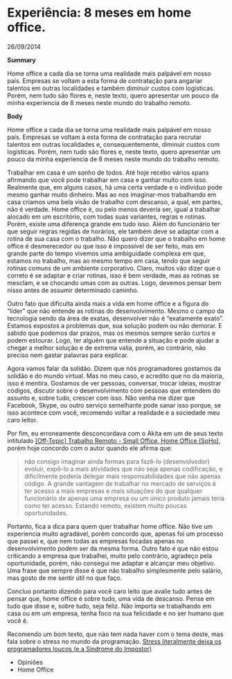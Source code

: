 # Experiência: 8 meses em home office.

26/09/2014

**Summary**

Home office a cada dia se torna uma realidade mais palpável em nosso país. Empresas se voltam a esta forma de contratação para angariar talentos em outras localidades e também diminuir custos com logísticas. Porém, nem tudo são flores e, neste texto, quero apresentar um pouco da minha experiencia de 8 meses neste mundo do trabalho remoto. 

**Body**

Home office a cada dia se torna uma realidade mais palpável em nosso país. Empresas se voltam à esta forma de contratação para recrutar talentos em outras localidades e, consequentemente, diminuir custos com logísticas. Porém, nem tudo são flores e, neste texto, quero apresentar um pouco da minha experiencia de 8 meses neste mundo do trabalho remoto.

Trabalhar em casa é um sonho de todos. Até hoje recebo vários spans afirmando que você pode trabalhar em casa e ganhar muito com isso. Realmente que, em alguns casos, há uma certa verdade e o indivíduo pode mesmo ganhar muito dinheiro. Mas ao nos imaginar-mos trabalhando em casa criamos uma bela visão de trabalho com descanso, a qual, em partes, não é verdade. Home office é, ou pelo menos deveria ser, igual a trabalhar alocado em um escritório, com todas suas variantes, regras e rotinas. Porém, existe uma diferença grande em tudo isso. Além do funcionário ter que seguir regras regidas de horários, ele também deve se adaptar com a rotina de sua casa com o trabalho. Não quero dizer que o trabalho em home office é desmerecedor ou que isso é impossível de ser feito, mas em grande parte do tempo vivemos uma ambiguidade complexa em que, estamos no trabalho, mas ao mesmo tempo em casa, tendo que seguir rotinas comuns de um ambiente corporativo. Claro, muitos vão dizer que o correto é se adaptar e criar rotinas, isso é bem verdade, mas as rotinas se mesclam, e se chocando umas com as outras. Logo, devemos pensar bem nisso antes de assumir determinado caminho.

Outro fato que dificulta ainda mais a vida em home office e a figura do “lider” que não entende as rotinas do desenvolvimento. Mesmo o campo da tecnologia sendo da área de exatas, desenvolver não é “exatamente exato”. Estamos expostos a problemas que, sua solução podem ou não demorar. E sabido que podemos dar prazos, mas os mesmos sempre serão curtos e podem estourar. Logo, ter alguém que entende a situação e pode ajudar a chegar a melhor solução e de extrema valia, porém, ao contrário, não preciso nem gastar palavras para explicar.

Agora vamos falar da solidão. Dizem que nós programadores gostamos da solidão e do mundo virtual. Mas no meu caso, e acredito que no da maioria, isso é mentira. Gostamos de ver pessoas, conversar, trocar ideias, mostrar códigos, discutir sobre o desenvolvimento com pessoas que entendem do assunto e, sobre tudo, crescer com isso. Não venha me dizer que Facebook, Skype, ou outro serviço semelhante pode sanar isso porque, se isso acontece com você, recomendo voltar a realidade e a sociedade meu caro leitor.

Por fim, eu erroneamente desconcordava com o Akita em um de seus texto intitulado [[Off-Topic] Trabalho Remoto - Small Office, Home Office (SoHo)](http://www.akitaonrails.com/2013/11/18/off-topic-trabalho-remoto-small-office-home-office-soho#.VCYi2a0pLOQ), porém hoje concordo com o autor quando ele afirma que:

> não consigo imaginar ainda formas para fazê-lo (desenvolvedor) evoluir, expô-lo a mais atividades que não seja apenas codificação, e dificilmente poderia delegar mais responsabilidades que não apenas código. A grande vantagem de trabalhar no mercado de serviços é ter acesso a mais empresas e mais situações do que qualquer funcionário de apenas uma empresa ou um único produto jamais teria como ter acesso. Estando remoto, existem muito poucas oportunidades.

Portanto, fica a dica para quem quer trabalhar home office. Não tive um experiencia muito agradável, porém concordo que, apenas foi um processo que passei e, que nem todas as empresas focadas apenas no desenvolvimento podem ser da mesma forma. Outro fato é que não estou criticando a empresa que trabalhei, muito pelo contrário, agradeço pela oportunidade, porém, não consegui me adaptar e alcançar meu objetivo. Uma frase que sempre disse é que não trabalho simplesmente pelo salário, mas gosto de me sentir útil no que faço.

Concluo portanto dizendo para você caro leito que avalie tudo antes de pensar que, home office é sobre tudo, uma vida de descanso. Pense em tudo que disse e, sobre tudo, seja feliz. Não importa se trabalhando em casa ou em um empresa, tenha foco na sua felicidade e no ser humano que você é.

Recomendo um bom texto, que não tem nada haver com o tema deste, mas fala sobre o stress no mundo da programação. [Stress literalmente deixa os programadores loucos (e a Síndrome do Impostor)](https://www.linkedin.com/today/post/article/20140911044818-57651957-stress-literalmente-deixa-os-programadores-loucos-e-a-s%C3%ADndrome-do-impostor)

 - Opiniões
 - Home Office 